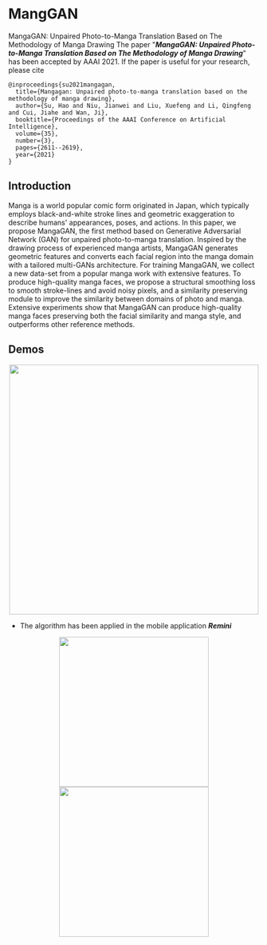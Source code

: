 # MangGAN
MangaGAN: Unpaired Photo-to-Manga Translation Based on The Methodology of Manga Drawing
The paper "***MangaGAN: Unpaired Photo-to-Manga Translation Based on The Methodology of Manga Drawing***" has been accepted by AAAI 2021. If the paper is useful for your research, please cite
```
@inproceedings{su2021mangagan,
  title={Mangagan: Unpaired photo-to-manga translation based on the methodology of manga drawing},
  author={Su, Hao and Niu, Jianwei and Liu, Xuefeng and Li, Qingfeng and Cui, Jiahe and Wan, Ji},
  booktitle={Proceedings of the AAAI Conference on Artificial Intelligence},
  volume={35},
  number={3},
  pages={2611--2619},
  year={2021}
}
```
## Introduction

Manga is a world popular comic form originated in Japan, which typically employs black-and-white stroke lines and geometric exaggeration to describe humans' appearances, poses, and actions. In this paper, we propose MangaGAN, the first method based on Generative Adversarial Network (GAN) for unpaired photo-to-manga translation. Inspired by the drawing process of experienced manga artists, MangaGAN generates geometric features and converts each facial region into the manga domain with a tailored multi-GANs architecture. For training MangaGAN, we collect a new data-set from a popular manga work with extensive features. To produce high-quality manga faces, we propose a structural smoothing loss to smooth stroke-lines and avoid noisy pixels, and a similarity preserving module to improve the similarity between domains of photo and manga. Extensive experiments show that MangaGAN can produce high-quality manga faces preserving both the facial similarity and manga style, and outperforms other reference methods.

## Demos
<div align=center><img src="https://github.com/SwordHolderSH/MangGAN/blob/main/outputs/image1.gif" width="500" /></div>

* The algorithm has been applied in the mobile application ***Remini***
<tr>
 <td align="center"><div align=center><img src="https://github.com/SwordHolderSH/MangGAN/blob/main/outputs/app.png" width="300" /></div></td>
 <td align="center" ><div align=center><img src="https://github.com/SwordHolderSH/MangGAN/blob/main/outputs/image3.gif" width="300" /></div></td>
</tr>


